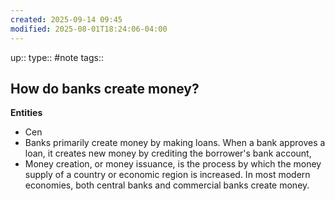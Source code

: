 ```yaml
---
created: 2025-09-14 09:45
modified: 2025-08-01T18:24:06-04:00
---
```

up::
type:: #note
tags::
## How do banks create money?

**Entities**
- Cen
- Banks primarily create money by making loans. When a bank approves a loan, it creates new money by crediting the borrower's bank account, 
- Money creation, or money issuance, is the process by which the money supply of a country or economic region is increased. In most modern economies, both central banks and commercial banks create money. 